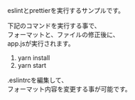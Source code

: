 eslintとprettierを実行するサンプルです。

下記のコマンドを実行する事で、  
フォーマットと、ファイルの修正後に、  
app.jsが実行されます。

1) yarn install  
2) yarn start

.eslintrcを編集して、  
フォーマット内容を変更する事が可能です。

